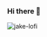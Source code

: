 ### Hi there 👋

![jake-lofi](https://user-images.githubusercontent.com/95691100/145129520-651c4351-a553-4966-808d-e3eb70b38564.gif)

